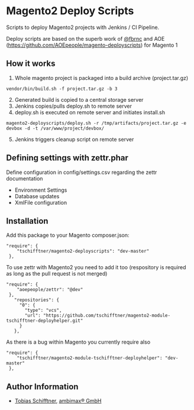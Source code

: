 # Magento2 Deploy Scripts

Scripts to deploy Magento2 projects with Jenkins / CI Pipeline. 

Deploy scripts are based on the superb work of [@fbrnc](https://twitter.com/fbrnc) and AOE (https://github.com/AOEpeople/magento-deployscripts) for Magento 1

## How it works

1) Whole magento project is packaged into a build archive (project.tar.gz)
```
vendor/bin/build.sh -f project.tar.gz -b 3
```

2) Generated build is copied to a central storage server
3) Jenkins copies/pulls deploy.sh to remote server
4) deploy.sh is executed on remote server and initiates install.sh
```
magento2-deployscripts/deploy.sh -r /tmp/artifacts/project.tar.gz -e devbox -d -t /var/www/project/devbox/
```
5) Jenkins triggers cleanup script on remote server

## Defining settings with zettr.phar

Define configuration in config/settings.csv regarding the
zettr documentation

 - Environment Settings
 - Database updates
 - XmlFile configuration
 

## Installation

Add this package to your Magento composer.json:

```
"require": {
    "tschifftner/magento2-deployscripts": "dev-master"
 },
```

To use zettr with Magento2 you need to add it too (respository is required
as long as the pull request is not merged)
```
"require": {
    "aoepeople/zettr": "@dev"
 },
   "repositories": {
     "0": {
       "type": "vcs",
       "url": "https://github.com/tschifftner/magento2-module-tschifftner-deployhelper.git"
     }
   },
```

As there is a bug within Magento you currently require also
```
"require": {
    "tschifftner/magento2-module-tschifftner-deployhelper": "dev-master"
 },
```

## Author Information

 - [Tobias Schifftner](https://twitter.com/tschifftner), [ambimax® GmbH](https://www.ambimax.de)
